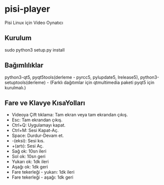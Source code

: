 # pisi-player
Pisi Linux için Video Oynatıcı

## Kurulum

sudo python3 setup.py install

## Bağımlılıklar

python3-qt5, pyqt5tools(derleme - pyrcc5, pylupdate5, lrelease5), python3-setuptools(derleme) - (Farklı dağıtımlar için qtmultimedia paketi pyqt5 için kurulmalı.)


## Fare ve Klavye KısaYolları

* Videoya Çift tıklama: Tam ekran veya tam ekrandan çıkış.
* Esc: Tam ekrandan çıkış.
* Ctrl+Q: Uygulamayı kapat.
* Ctrl+M: Sesi Kapat-Aç.
* Space: Durdur-Devam et.
* -(eksi): Sesi kıs.
* +(artı): Sesi Aç.
* Sağ ok: 10sn ileri
* Sol ok: 10sn geri
* Yukarı ok: 1dk ileri
* Aşağı ok: 1dk geri
* Fare tekerleği - yukarı: 1dk ileri
* Fare tekerleği - aşağı: 1dk geri

